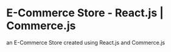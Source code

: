 # E-Commerce Store - React.js | Commerce.js
 an E-Commerce Store created using React.js and Commerce.js
